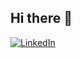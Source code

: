 ## Hi there 👋

[![LinkedIn](https://img.shields.io/badge/LinkedIn-blue?logo=linkedin&style=flat)](https://www.linkedin.com/in/fernando-espinoza-arias-3a590433b)
